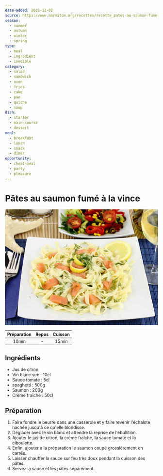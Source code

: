```yaml
---
date-added: 2021-12-02
source: https://www.marmiton.org/recettes/recette_pates-au-saumon-fume-a-la-vince_37466.aspx
season:
  - summer
  - autumn
  - winter
  - spring
type:
  - meal
  - ingredient
  - inedible
category:
  - salad
  - sandwich
  - oven
  - fries
  - cake
  - pan
  - quiche
  - soup
dish:
  - starter
  - main-course
  - dessert
meal:
  - breakfast
  - lunch
  - snack
  - diner
opportunity:
  - cheat-meal
  - party
  - pleasure
---
```


# Pâtes au saumon fumé à la vince

![](images/Pâtes%20au%20saumon%20fumé%20à%20la%20vince.jpg)

| Préparation | Repos | Cuisson |
|:-----------:|:-----:|:-------:|
|    10min    |   -   |  15min  |

## Ingrédients

- Jus de citron
- Vin blanc sec : 10cl
- Sauce tomate : 5cl
- spaghetti : 500g
- Saumon : 200g
- Crème fraîche : 50cl

## Préparation

1. Faire fondre le beurre dans une casserole et y faire revenir l'échalote hachée jusqu'à ce qu'elle blondisse.
2. Déglacer avec le vin blanc et attendre la reprise de l'ébullition.
3. Ajouter le jus de citron, la crème fraîche, la sauce tomate et la ciboulette.
4. Enfin, ajouter à la préparation le saumon coupé grossièrement en carrés.
5. Laisser chauffer la sauce sur feu très doux pendant la cuisson des pâtes.
6. Servez la sauce et les pâtes séparément.
